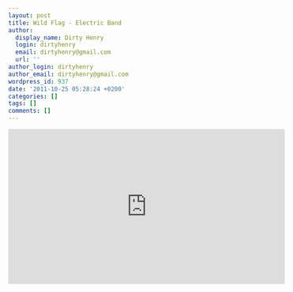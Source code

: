 ```yaml
---
layout: post
title: Wild Flag - Electric Band
author:
  display_name: Dirty Henry
  login: dirtyhenry
  email: dirtyhenry@gmail.com
  url: ''
author_login: dirtyhenry
author_email: dirtyhenry@gmail.com
wordpress_id: 937
date: '2011-10-25 05:28:24 +0200'
categories: []
tags: []
comments: []
---
```

<iframe width="560" height="314" src="http://www.npr.org/player/embeddable/video/player.html?i=141587275&m=141591608" frameborder="0"></iframe>
